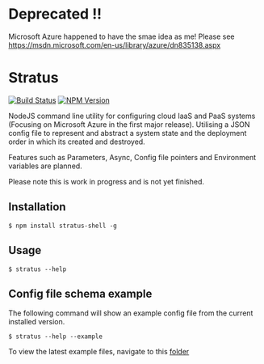 

# Deprecated !!
Microsoft Azure happened to have the smae idea as me!
Please see https://msdn.microsoft.com/en-us/library/azure/dn835138.aspx




# Stratus

[![Build Status](https://travis-ci.org/poolieweb/Stratus.svg?branch=master)](https://travis-ci.org/poolieweb/Stratus)
[![NPM Version](http://img.shields.io/npm/v/stratus-shell.svg?style=flat)](https://www.npmjs.org/package/stratus-shell)

NodeJS command line utility for configuring cloud IaaS and PaaS systems (Focusing on Microsoft Azure in the first major release). 
Utilising a JSON config file to represent and abstract a system state and the deployment order in which its created and destroyed.

Features such as Parameters, Async, Config file pointers and Environment variables are planned.


Please note this is work in progress and is not yet finished.

## Installation

    $ npm install stratus-shell -g
   
## Usage

    $ stratus --help

## Config file schema example

The following command will show an example config file from the current installed version.

    $ stratus --help --example

To view the latest example files, navigate to this [folder](https://github.com/poolieweb/Stratus/tree/master/configs/examples)

